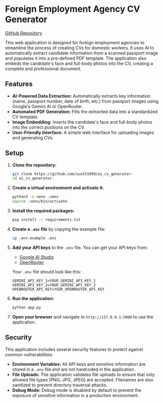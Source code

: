 # Foreign Employment Agency CV Generator

[GitHub Repository](https://github.com/sualh1999/ai_cv_generator-)

This web application is designed for foreign employment agencies to streamline the process of creating CVs for domestic workers. It uses AI to automatically extract candidate information from a scanned passport image and populates it into a pre-defined PDF template. The application also embeds the candidate's face and full-body photos into the CV, creating a complete and professional document.

## Features

- **AI-Powered Data Extraction:** Automatically extracts key information (name, passport number, date of birth, etc.) from passport images using Google's Gemini AI or OpenRouter.
- **Automated PDF Generation:** Fills the extracted data into a standardized CV template.
- **Image Embedding:** Inserts the candidate's face and full-body photos into the correct positions on the CV.
- **User-Friendly Interface:** A simple web interface for uploading images and generating CVs.

## Setup

1.  **Clone the repository:**
    ```bash
    git clone https://github.com/sualh1999/ai_cv_generator-
    cd ai_cv_generator-
    ```

2.  **Create a virtual environment and activate it:**
    ```bash
    python3 -m venv .venv
    source .venv/bin/activate
    ```

3.  **Install the required packages:**
    ```bash
    pip install -r requirements.txt
    ```

4.  **Create a `.env` file** by copying the example file:
    ```bash
    cp .env.example .env
    ```

5.  **Add your API keys** to the `.env` file. You can get your API keys from:
    - [Google AI Studio](https://aistudio.google.com/)
    - [OpenRouter](https://openrouter.ai/)

    Your `.env` file should look like this:
    ```
    GEMINI_API_KEY_1=YOUR_GEMINI_API_KEY_1
    GEMINI_API_KEY_2=YOUR_GEMINI_API_KEY_2
    OPENROUTER_API_KEY=YOUR_OPENROUTER_API_KEY
    ```

6.  **Run the application:**
    ```bash
    python app.py
    ```

7.  **Open your browser** and navigate to `http://127.0.0.1:5000` to use the application.

## Security

This application includes several security features to protect against common vulnerabilities:

- **Environment Variables:** All API keys and sensitive information are stored in a `.env` file and are not hardcoded in the application.
- **File Uploads:** The application validates file uploads to ensure that only allowed file types (PNG, JPG, JPEG) are accepted. Filenames are also sanitized to prevent directory traversal attacks.
- **Debug Mode:** Debug mode is disabled by default to prevent the exposure of sensitive information in a production environment.